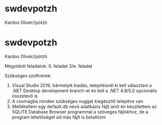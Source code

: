 # swdevpotzh
Kardos Olivér//pótzh
# swdevpotzh
Kardos Olivér//pótzh

Megoldott feladatok:
0. feladat
3/e. feladat


Szükséges szoftverek:
1. Visual Studio 2019, bármelyik kiadás, telepítésnél ki kell választani a .NET Desktop development branch-et és kell a .NET 4.8/5.0 opcionális összetevő is
2. A csomagba minden szükséges nugget kiegészítő telepítve van
3. Mellékeltem egy default.db nevű adatbázis fájlt amit én készítettem az SQLITE Database Browser programmal a szöveges fájlokhoz, de a program lehetőséget ad más fájlt is betallózni
